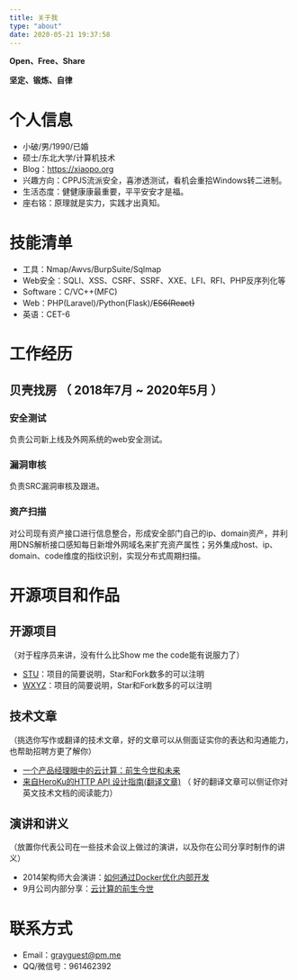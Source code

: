 ```yaml
---
title: 关于我
type: "about"
date: 2020-05-21 19:37:58
---
```

**Open、Free、Share**

**坚定、锻炼、自律**

# 个人信息

 - 小破/男/1990/已婚
 - 硕士/东北大学/计算机技术
 - Blog：https://xiaopo.org
 - 兴趣方向：CPPJS流派安全，喜渗透测试，看机会重拾Windows转二进制。
 - 生活态度：健健康康最重要，平平安安才是福。
 - 座右铭：原理就是实力，实践才出真知。


# 技能清单
- 工具：Nmap/Awvs/BurpSuite/Sqlmap
- Web安全：SQLI、XSS、CSRF、SSRF、XXE、LFI、RFI、PHP反序列化等
- Software：C/VC++(MFC)
- Web：PHP(Laravel)/Python(Flask)/~~ES6(React)~~
- 英语：CET-6
# 工作经历
## 贝壳找房 （ 2018年7月 ~ 2020年5月 ）
### 安全测试 
负责公司新上线及外网系统的web安全测试。
### 漏洞审核 
负责SRC漏洞审核及跟进。
### 资产扫描
对公司现有资产接口进行信息整合，形成安全部门自己的ip、domain资产，并利用DNS解析接口感知每日新增外网域名来扩充资产属性；另外集成host、ip、domain、code维度的指纹识别，实现分布式周期扫描。
# 开源项目和作品
## 开源项目
（对于程序员来讲，没有什么比Show me the code能有说服力了）

  - [STU](http://github.com/yourname/projectname)：项目的简要说明，Star和Fork数多的可以注明
  - [WXYZ](http://github.com/yourname/projectname)：项目的简要说明，Star和Fork数多的可以注明

## 技术文章
（挑选你写作或翻译的技术文章，好的文章可以从侧面证实你的表达和沟通能力，也帮助招聘方更了解你）

- [一个产品经理眼中的云计算：前生今世和未来](http://get.jobdeer.com/706.get)
- [来自HeroKu的HTTP API 设计指南(翻译文章)](http://get.jobdeer.com/343.get) （ 好的翻译文章可以侧证你对英文技术文档的阅读能力）

## 演讲和讲义
（放置你代表公司在一些技术会议上做过的演讲，以及你在公司分享时制作的讲义）

  - 2014架构师大会演讲：[如何通过Docker优化内部开发](http://ftqq.com)
  - 9月公司内部分享：[云计算的前生今世](http://ftqq.com)
    
    
# 联系方式

- Email：grayguest@pm.me
- QQ/微信号：961462392